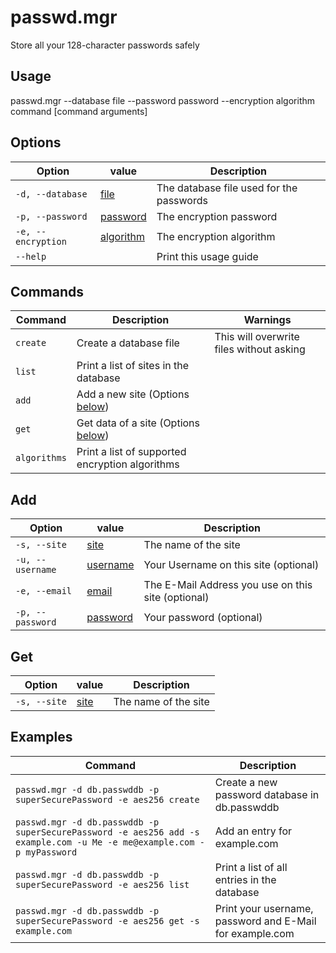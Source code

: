 # passwd.mgr

Store all your 128-character passwords safely 

## Usage

passwd.mgr --database file --password password --encryption algorithm command [command arguments]

## Options

| Option             | value            | Description                              |
| ------------------ | ---------------- | ---------------------------------------- |
| `-d, --database`   | <u>file</u>      | The database file used for the passwords |
| `-p, --password`   | <u>password</u>  | The encryption password                  |
| `-e, --encryption` | <u>algorithm</u> | The encryption algorithm                 |
| `--help`           |                  | Print this usage guide                   |

## Commands

| Command      | Description                                     | Warnings                                 |
| ------------ | ----------------------------------------------- | ---------------------------------------- |
| `create`     | Create a database file                          | This will overwrite files without asking |
| `list`       | Print a list of sites in the database           |                                          |
| `add`        | Add a new site (Options [below](#Add))          |                                          |
| `get`        | Get data of a site (Options [below](#Get))      |                                          |
| `algorithms` | Print a list of supported encryption algorithms |                                          |

## Add

| Option           | value           | Description                                         |
| ---------------- | --------------- | --------------------------------------------------- |
| `-s, --site`     | <u>site</u>     | The name of the site                                |
| `-u, --username` | <u>username</u> | Your Username on this site (optional)               |
| `-e, --email`    | <u>email</u>    | The E-Mail Address you use on this site (optional)  |
| `-p, --password` | <u>password</u> | Your password (optional)                            |                          

## Get

| Option       | value       | Description          |
| ------------ | ----------- | -------------------- |
| `-s, --site` | <u>site</u> | The name of the site |

## Examples

| Command                                                                                                               | Description                                                  |
| --------------------------------------------------------------------------------------------------------------------- | ------------------------------------------------------------ |
| `passwd.mgr -d db.passwddb -p superSecurePassword -e aes256 create`                                                   | Create a new password database in db.passwddb                |
| `passwd.mgr -d db.passwddb -p superSecurePassword -e aes256 add -s example.com -u Me -e me@example.com -p myPassword` | Add an entry for example&#46;com                             |
| `passwd.mgr -d db.passwddb -p superSecurePassword -e aes256 list`                                                     | Print a list of all entries in the database                  |
| `passwd.mgr -d db.passwddb -p superSecurePassword -e aes256 get -s example.com`                                       | Print your username, password and E-Mail for example&#46;com |